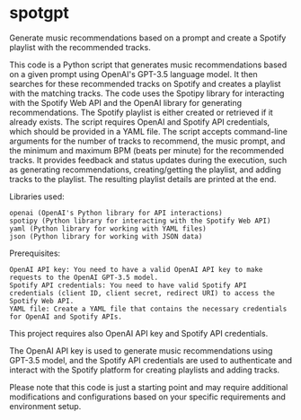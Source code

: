 # spotgpt
Generate music recommendations based on a prompt and create a Spotify playlist with the recommended tracks.



This code is a Python script that generates music recommendations based on a given prompt using OpenAI's GPT-3.5 language model. It then searches for these recommended tracks on Spotify and creates a playlist with the matching tracks. The code uses the Spotipy library for interacting with the Spotify Web API and the OpenAI library for generating recommendations. The Spotify playlist is either created or retrieved if it already exists. The script requires OpenAI and Spotify API credentials, which should be provided in a YAML file. The script accepts command-line arguments for the number of tracks to recommend, the music prompt, and the minimum and maximum BPM (beats per minute) for the recommended tracks. It provides feedback and status updates during the execution, such as generating recommendations, creating/getting the playlist, and adding tracks to the playlist. The resulting playlist details are printed at the end.

Libraries used:

    openai (OpenAI's Python library for API interactions)
    spotipy (Python library for interacting with the Spotify Web API)
    yaml (Python library for working with YAML files)
    json (Python library for working with JSON data)

Prerequisites:

    OpenAI API key: You need to have a valid OpenAI API key to make requests to the OpenAI GPT-3.5 model.
    Spotify API credentials: You need to have valid Spotify API credentials (client ID, client secret, redirect URI) to access the Spotify Web API.
    YAML file: Create a YAML file that contains the necessary credentials for OpenAI and Spotify APIs.

This project requires also OpenAI API key and Spotify API credentials. 

The OpenAI API key is used to generate music recommendations using GPT-3.5 model, and the Spotify API credentials are used to authenticate and interact with the Spotify platform for creating playlists and adding tracks.


Please note that this code is just a starting point and may require additional modifications and configurations based on your specific requirements and environment setup.

